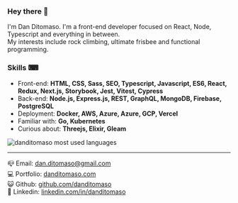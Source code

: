 ### Hey there 👋

I'm Dan Ditomaso. I'm a front-end developer focused on React, Node, Typescript and everything in between.\
My interests include rock climbing, ultimate frisbee and functional programming.

### Skills ⌨
- Front-end: **HTML, CSS, Sass, SEO, Typescript, Javascript, ES6, React, Redux, Next.js, Storybook, Jest, Vitest, Cypress**
- Back-end: **Node.js, Express.js, REST, GraphQL, MongoDB, Firebase, PostgreSQL**
- Deployment: **Docker, AWS, Azure, Azure, GCP, Vercel**
- Familiar with: **Go, Kubernetes**
- Curious about: **Threejs, Elixir, Gleam**

<img src="https://github-readme-stats.vercel.app/api/top-langs?username=danditomaso&show_icons=true&locale=en&layout=compact" alt="danditomaso most used languages" />

---

📪 Email: [dan.ditomaso@gmail.com](mailto:dan.ditomaso@gmail.com)\
💻 Portfolio: [danditomaso.com](https://danditomaso.com)\
😺 Github: [github.com/danditomaso](https://github.com/DanDitomaso)\
💼 Linkedin: [linkedin.com/in/danditomaso](https://www.linkedin.com/danditomaso?_l=en_US)

 
